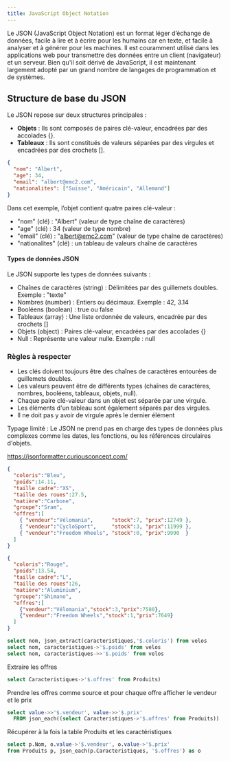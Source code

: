 ```yaml
---
title: JavaScript Object Notation
---
```


Le JSON (JavaScript Object Notation) est un format léger d’échange de données, facile à lire et à écrire pour les humains car en texte, et facile à analyser et à générer pour les machines. Il est couramment utilisé dans les applications web pour transmettre des données entre un client (navigateur) et un serveur. Bien qu'il soit dérivé de JavaScript, il est maintenant largement adopté par un grand nombre de langages de programmation et de systèmes.

## Structure de base du JSON

Le JSON repose sur deux structures principales :

- **Objets** : Ils sont composés de paires clé-valeur, encadrées par des accolades {}.
- **Tableaux** : Ils sont constitués de valeurs séparées par des virgules et encadrées par des crochets [].

```json
{
  "nom": "Albert",
  "age": 34,
  "email": "albert@emc2.com",
  "nationalites": ["Suisse", "Américain", "Allemand"]
}
```

Dans cet exemple, l’objet contient quatre paires clé-valeur :

- "nom" (clé) : "Albert" (valeur de type chaîne de caractères)
- "age" (clé) : 34 (valeur de type nombre)
- "email" (clé) : "albert@emc2.com" (valeur de type chaîne de caractères)
- "nationalites" (clé) : un tableau de valeurs chaîne de caractères

#### Types de données JSON

Le JSON supporte les types de données suivants :

- Chaînes de caractères (string) : Délimitées par des guillemets doubles. Exemple : "texte"
- Nombres (number) : Entiers ou décimaux. Exemple : 42, 3.14
- Booléens (boolean) : true ou false
- Tableaux (array) : Une liste ordonnée de valeurs, encadrée par des crochets []
- Objets (object) : Paires clé-valeur, encadrées par des accolades {}
- Null : Représente une valeur nulle. Exemple : null

### Règles à respecter

- Les clés doivent toujours être des chaînes de caractères entourées de guillemets doubles.
- Les valeurs peuvent être de différents types (chaînes de caractères, nombres, booléens, tableaux, objets, null).
- Chaque paire clé-valeur dans un objet est séparée par une virgule.
- Les éléments d'un tableau sont également séparés par des virgules.
- Il ne doit pas y avoir de virgule après le dernier élément

Typage limité : Le JSON ne prend pas en charge des types de données plus complexes comme les dates, les fonctions, ou les références circulaires d'objets.

https://jsonformatter.curiousconcept.com/

```json
{
  "coloris":"Bleu",
  "poids":14.11,
  "taille cadre":"XS",
  "taille des roues":27.5,
  "matière":"Carbone",
  "groupe":"Sram",
  "offres":[
    { "vendeur":"Vélomania",      "stock":7, "prix":12749 },
    { "vendeur":"CycloSport",     "stock":3, "prix":11999 },
    { "vendeur":"Freedom Wheels", "stock":0, "prix":9990  }
  ]
}
```

```json
{
  "coloris":"Rouge",
  "poids":13.54,
  "taille cadre":"L",
  "taille des roues":26,
  "matière":"Aluminium",
  "groupe":"Shimano",
  "offres":[
    {"vendeur":"Vélomania","stock":3,"prix":7580},
    {"vendeur":"Freedom Wheels","stock":1,"prix":7649}
  ]
}
```

```sql
select nom, json_extract(caracteristiques,'$.coloris') from velos
select nom, caracteristiques->'$.poids' from velos
select nom, caracteristiques->>'$.poids' from velos
```

Extraire les offres

```sql
select Caracteristiques->'$.offres' from Produits)
```

Prendre les offres comme source et pour chaque offre afficher le vendeur et le prix

```sql
select value->>'$.vendeur', value->>'$.prix' 
  FROM json_each((select Caracteristiques->'$.offres' from Produits))
```

Récupérer à la fois la table Produits et les caractéristiques

```sql
select p.Nom, o.value->'$.vendeur', o.value->'$.prix' 
from Produits p, json_each(p.Caracteristiques, '$.offres') as o
```
